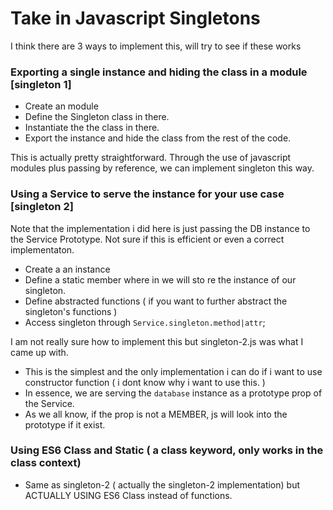 # Take in Javascript Singletons
I think there are 3 ways to implement this, will try to see if these works


### Exporting a single instance and hiding the class in a module [singleton 1]
- Create an module
- Define the Singleton class in there.
- Instantiate the the class in there.
- Export the instance and hide the class from the rest of the code.

This is actually pretty straightforward. Through the use of javascript modules plus passing by reference, we can implement singleton this way.

### Using a Service to serve the instance for your use case [singleton 2]
Note that the implementation i did here is just passing the DB instance to the Service Prototype. Not sure if this is efficient or even a correct implementaton.
- Create a an instance
- Define a static member where in we will sto re the instance of our singleton.
- Define abstracted functions ( if you want to further abstract the singleton's functions )
- Access singleton through `Service.singleton.method|attr`;

I am not really sure how to implement this but singleton-2.js was what I came up with.
- This is the simplest and the only implementation i can do if i want to use constructor function ( i dont know why i want to use this. ) 
- In essence, we are serving the `database` instance as a prototype prop of the Service. 
- As we all know, if the prop is not a MEMBER, js will look into the prototype if it exist.

### Using ES6 Class and Static ( a class keyword, only works in the class context)
- Same as singleton-2 ( actually the singleton-2 implementation) but ACTUALLY USING ES6 Class instead of functions.